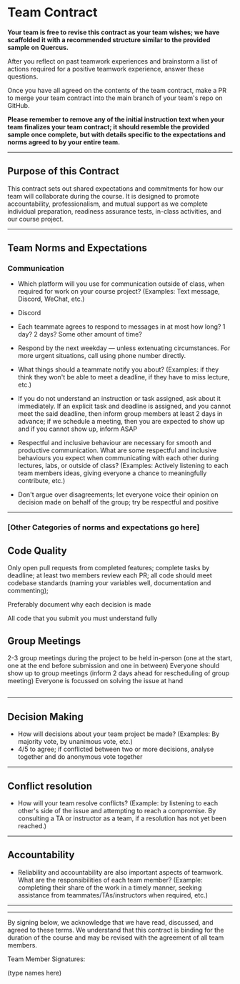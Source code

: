 # Team Contract

**Your team is free to revise this contract as your team wishes; we have scaffolded it with a recommended structure similar to the provided sample on Quercus.**

After you reflect on past teamwork experiences and brainstorm a list of actions required for a positive teamwork experience, answer these questions. 

Once you have all agreed on the contents of the team contract, make a PR to merge your team contract into the main branch of your team's repo on GitHub.

**Please remember to remove any of the initial instruction text when your team finalizes your team contract; it should resemble the provided sample once complete, but with details specific to the expectations and norms agreed to by your entire team.**

---
## Purpose of this Contract

This contract sets out shared expectations and commitments for how our team will collaborate during the course. It is designed to promote accountability, professionalism, and mutual support as we complete individual preparation, readiness assurance tests, in-class activities, and our course project.

---
## Team Norms and Expectations

### Communication

* Which platform will you use for communication outside of class, when required for work on your course project? (Examples: Text message, Discord, WeChat, etc.)
* Discord

* Each teammate agrees to respond to messages in at most how long? 1 day? 2 days? Some other amount of time?
* Respond by the next weekday — unless extenuating circumstances. For more urgent situations, call using phone number directly.

* What things should a teammate notify you about? (Examples: if they think they won't be able to meet a deadline, if they have to miss lecture, etc.)
* If you do not understand an instruction or task assigned, ask about it immediately. If an explicit task and deadline is assigned, and you cannot meet the said deadline, then inform group members at least 2 days in advance; if we schedule a meeting, then you are expected to show up and if you cannot show up, inform ASAP

* Respectful and inclusive behaviour are necessary for smooth and productive communication. What are some respectful and inclusive behaviours you expect when communicating with each other during lectures, labs, or outside of class? (Examples: Actively listening to each team members ideas, giving everyone a chance to meaningfully contribute, etc.)
* Don't argue over disagreements; let everyone voice their opinion on decision made on behalf of the group; try be respectful and positive

---

### [Other Categories of norms and expectations go here]

## Code Quality
Only open pull requests from completed features; complete tasks by deadline; at least two members review each PR; all code should meet codebase standards (naming your variables well, documentation and commenting);

Preferably document why each decision is made

All code that you submit you must understand fully

## Group Meetings
2-3 group meetings during the project to be held in-person (one at the start, one at the end before submission and one in between)
Everyone should show up to group meetings (inform 2 days ahead for rescheduling of group meeting)
Everyone is focussed on solving the issue at hand

##

---

## Decision Making

* How will decisions about your team project be made? (Examples: By majority vote, by unanimous vote, etc.)
* 4/5 to agree; if conflicted between two or more decisions, analyse together and do anonymous vote together

---
## Conflict resolution

* How will your team resolve conflicts? (Example: by listening to each other's side of the issue and attempting to reach a compromise. By consulting a TA or instructor as a team, if a resolution has not yet been reached.)

---

## Accountability

* Reliability and accountability are also important aspects of teamwork. What are the responsibilities of each team member? (Example: completing their share of the work in a timely manner, seeking assistance from teammates/TAs/instructors when required, etc.)

---

---

By signing below, we acknowledge that we have read, discussed, and agreed to these terms. We understand that this contract is binding for the duration of the course and may be revised with the agreement of all team members.

Team Member Signatures:

(type names here)
